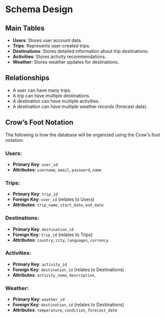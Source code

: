 # Schema Design

## Main Tables

- **Users**: Stores user account data.
- **Trips**: Represents user-created trips.
- **Destinations**: Stores detailed information about trip destinations.
- **Activities**: Stores activity recommendations.
- **Weather**: Stores weather updates for destinations.

## Relationships

- A user can have many trips.
- A trip can have multiple destinations.
- A destination can have multiple activities.
- A destination can have multiple weather records (forecast data).

## Crow’s Foot Notation

The following is how the database will be organized using the Crow's foot notation:

### Users:
- **Primary Key**: `user_id`
- **Attributes**: `username`, `email`, `password`, `name`

### Trips:
- **Primary Key**: `trip_id`
- **Foreign Key**: `user_id` (relates to Users)
- **Attributes**: `trip_name`, `start_date`, `end_date`

### Destinations:
- **Primary Key**: `destination_id`
- **Foreign Key**: `trip_id` (relates to Trips)
- **Attributes**: `country`, `city`, `languages`, `currency`

### Activities:
- **Primary Key**: `activity_id`
- **Foreign Key**: `destination_id` (relates to Destinations)
- **Attributes**: `activity_name`, `description`, 

### Weather:
- **Primary Key**: `weather_id`
- **Foreign Key**: `destination_id` (relates to Destinations)
- **Attributes**: `temperature`, `condition`, `forecast_date`

